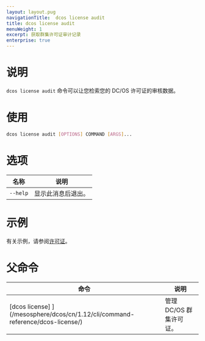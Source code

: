 ```yaml
---
layout: layout.pug
navigationTitle:  dcos license audit 
title: dcos license audit 
menuWeight: 1
excerpt: 获取群集许可证审计记录
enterprise: true
---
```


# 说明
`dcos license audit` 命令可以让您检索您的 DC/OS 许可证的审核数据。

# 使用

```bash
dcos license audit [OPTIONS] COMMAND [ARGS]...
```

# 选项

| 名称 | 说明 |
|---------|-------------|
| `--help` | 显示此消息后退出。 |



# 示例
有关示例，请参阅[许可证](/mesosphere/dcos/cn/1.12/administering-clusters/licenses/)。

# 父命令

| 命令 | 说明 |
|---------|-------------|
| [dcos license] ](/mesosphere/dcos/cn/1.12/cli/command-reference/dcos-license/) | 管理 DC/OS 群集许可证。 |
